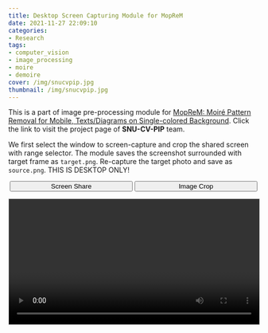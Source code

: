 ```yaml
---
title: Desktop Screen Capturing Module for MopReM
date: 2021-11-27 22:09:10
categories:
- Research
tags:
- computer_vision
- image_processing
- moire
- demoire
cover: /img/snucvpip.jpg
thumbnail: /img/snucvpip.jpg
---
```


This is a part of image pre-processing module for [MopReM: Moiré Pattern Removal for Mobile, Texts/Diagrams on Single-colored Background](https://github.com/snucvpip/MopReM). Click the link to visit the project page of <b>SNU-CV-PIP</b> team.

We first select the window to screen-capture and crop the shared screen with range selector. The module saves the screenshot surrounded with target frame as `target.png`. Re-capture the target photo and save as `source.png`. THIS IS DESKTOP ONLY!

<script src="/js/jquery-3.4.1.min.js"></script>
<script src="/js/html2canvas.min.js"></script>
<script src="/js/es6-promise.min.js"></script>
<script src="/js/es6-promise.auto.min.js"></script>
<script src="/js/custom/moprem.js" defer></script>


<p align="center">
    <button id="moprem_start" class="button is-secondary is-rounded" style="width:49%">Screen Share</button>
    <button id="moprem_capture" class="button is-secondary is-rounded" style="width:49%">Image Crop</button>
</p>
<video id="moprem_video" style="border:solid #dbdbdb 0.5pt;width:100%;" autoplay></video>
<div id="moprem_output" style="display:flex"></div>

<a id="moprem_target" style="display:none"></a>
<style>
    #screenshot_mask {
        width: 100%;
        height: 100%;
        position: fixed;
        top: 0px;
        left: 0px;
        display: block;
        opacity: 0.3;
        text-align: center;
        box-sizing: border-box;
        z-index: 2147483647;
        border-color: black;
        border-style: solid;
    }

    #screenshot_focus:before,
    #screenshot_focus:after {
        border: none !important;
        content: "" !important;
        height: 100% !important;
        position: absolute !important;
        width: 100% !important
    }

    #screenshot_focus:before {
        border-right: 1px solid white !important;
        border-bottom: 1px solid white !important;
        left: -100% !important;
        top: -100% !important
    }

    #screenshot_focus:after {
        border-top: 1px solid white !important;
        border-left: 1px solid white !important;
        left: 0 !important;
        top: 0 !important
    }

    #screenshot_focus {
        height: 100% !important;
        position: fixed !important;
        width: 100% !important;
        z-index: 2147483648 !important
    }
</style>
<script>
    function capture(scaleFactor) {
        var video = document.getElementById('moprem_video');
        if (scaleFactor == null) {
            scaleFactor = 1;
        }
        var w = video.videoWidth * scaleFactor;
        var h = video.videoHeight * scaleFactor;
        var canvas = document.createElement('canvas');
        canvas.width = w;
        canvas.height = h;
        var ctx = canvas.getContext('2d');
        ctx.drawImage(video, 0, 0, w, h);
        return canvas;
    }

    $("#moprem_capture").on('click', function (e) {
        var height = window.innerHeight;
        var width = $(document).width();
        var $mask = $('<div id="screenshot_mask"></div>').css("border-width", "0 0 " + height + "px 0");
        var $focus = $('<div id="screenshot_focus"></div>');
        $("body").append($mask);
        $("body").append($focus);
        var selectArea = false;
        $("body").one("mousedown", function (e) {
            e.preventDefault();
            selectArea = true;
            startX = e.clientX;
            startY = e.clientY;
        }).one('mouseup', function (e) {
            selectArea = false;
            $("body").off('mousemove', mousemove);
            $("#screenshot_focus").remove();
            $("#screenshot_mask").remove();

            var x = e.clientX;
            var y = e.clientY;

            var top = Math.min(y, startY);
            var left = Math.min(x, startX);
            var width = Math.max(x, startX) - left;
            var height = Math.max(y, startY) - top;
            
            var canvas = capture();
            var W = canvas.width;
            var H = canvas.height;
            
            var video = document.getElementById('moprem_video');
            var rect = video.getBoundingClientRect();

            y_off = rect.top;
            x_off = rect.left;
            y_size = rect.height;
            x_size = rect.width;

            width = width*W/x_size;
            height = height*H/y_size;
  
            try {
              var img = canvas.getContext('2d').getImageData((left-x_off)*W/x_size, (top-y_off)*H/y_size, width, height);
  
              let pad = 30;
              let w = img.width + pad*6;
              let h = img.height + pad*6;
  
              let arr = new Uint8ClampedArray(w*h*4);
  
              for (let i = 0; i < w; i++) {
                for (let j = 0; j < h; j++) {
                  for (let k = 0; k < 4; k++) {
                    arr[(j*w+i)*4+k] = 255;
                  }
                }
              }
              for (let i = 0; i < img.width; i++) {
                for (let j = 0; j < img.height; j++) {
                  let pad_idx = (j+pad*3)*w + (i+pad*3);
                  let idx = j*img.width + i;
                  for (let k = 0; k < 4; k++) {
                    arr[pad_idx*4+k] = img.data[idx*4+k];
                  }
                }
              }
                
              for (let i = 0; i < img.width; i++) {
                for (let j = 0; j < pad; j++) {
                  let pad_idx = (pad*3-j)*w + (i+pad*3);
                  arr[pad_idx*4+3] = 255;
                  pad_idx = (pad*3+j+img.height)*w + (i+pad*3);
                  arr[pad_idx*4+3] = 255;
                  if (i > img.width/4 && i < img.width*3/4) {
                    pad_idx = (pad*2-j)*w + (i+pad*3);
                    arr[pad_idx*4+3] = 255;
                    pad_idx = (pad*4+j+img.height)*w + (i+pad*3);
                    arr[pad_idx*4+3] = 255;
                  }
                }
              }
                                        
              for (let i = 0; i < img.height; i++) {
                for (let j = 0; j < pad; j++) {
                  let pad_idx = (pad*3+i)*w + (pad*3-j);
                  arr[pad_idx*4+3] = 255;
                  pad_idx = (pad*3+i)*w + (pad*3+img.width+j);
                  arr[pad_idx*4+3] = 255;
                  if (i > img.height/4 && i < img.height*3/4) {
                    pad_idx = (pad*3+i)*w + (pad*2-j);
                    arr[pad_idx*4+3] = 255;
                    pad_idx = (pad*3+i)*w + (pad*4+img.width+j);
                    arr[pad_idx*4+3] = 255;
                  }
                }
              }
                                        
              for (let i = 0; i < pad; i++) {
                for (let j = 0; j < pad; j++) {
                  let pad_idx = (pad*3-i)*w + (pad*3-j);
                  arr[pad_idx*4+3] = 255;
                  pad_idx = (pad*3-i)*w + (pad*3+img.width+j);
                  arr[pad_idx*4+3] = 255;
                  pad_idx = (pad*3+img.height+i)*w + (pad*3-j);
                  arr[pad_idx*4+3] = 255;
                  pad_idx = (pad*3+img.height+i)*w + (pad*3+img.width+j);
                  arr[pad_idx*4+3] = 255;
                }
              }
                                      
  
              img_pad = new ImageData(arr, w);
              console.log(img_pad);
    /*
  pad = 50
WHITE = (255,255,255)
BLACK = (0,0,0)

imPad = cv2.copyMakeBorder(imOrg, pad, pad, pad, pad, cv2.BORDER_CONSTANT, value=BLACK)
imPad = cv2.copyMakeBorder(imPad, pad, pad, pad, pad, cv2.BORDER_CONSTANT, value=WHITE)
height, width, _ = imPad.shape
imPad[:pad, width//3:width*2//3] = BLACK
imPad[-pad:, width//3:width*2//3] = BLACK
imPad[height//3:height*2//3, :pad] = BLACK
imPad[height//3:height*2//3, -pad:] = BLACK
imPad = cv2.copyMakeBorder(imPad, pad*2, pad*2, pad*2, pad*2, cv2.BORDER_CONSTANT, value=WHITE)
*/
              console.log(img);
  
              var c = document.createElement("canvas");
              c.width = img_pad.width;
              c.height = img_pad.height;
              c.getContext('2d').putImageData(img_pad, 0, 0);
              c.style.margin = "auto";

              var output = document.getElementById('moprem_output');
              output.innerHTML = '';
              output.appendChild(c);

              save(c);
            } catch (e) {
              alert("No Area to Capture");
            }

        }).on("mousemove", mousemove);
        function mousemove(e) {
            var x = e.clientX;
            var y = e.clientY;
            $focus.css("left", x);
            $focus.css("top", y);
            if (selectArea) {
                var top = Math.min(y, startY);
                var right = width - Math.max(x, startX);
                var bottom = height - Math.max(y, startY);
                var left = Math.min(x, startX);
                $mask.css("border-width", [top + 'px', right + 'px', bottom + 'px', left + 'px'].join(' '));
            }
        }
        function save(canvas) {
            if (navigator.msSaveBlob) {
                var blob = canvas.msToBlob();
                return navigator.msSaveBlob(blob, 'target.png');
            } else {
                var el = document.getElementById("moprem_target");
                el.href = canvas.toDataURL("image/png");
                el.download = 'target.png';
                el.click();
            }
        }
    });
</script>